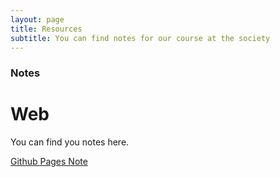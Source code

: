 ```yaml
---
layout: page
title: Resources
subtitle: You can find notes for our course at the society
---
```


### Notes
# Web
You can find you notes here.

[Github Pages Note](https://docs.google.com/document/d/1kN8HY5IyoZaSWX24PSwa2VCjOrUOXoLnWmo5gn4XcJM/edit?usp=sharing)
